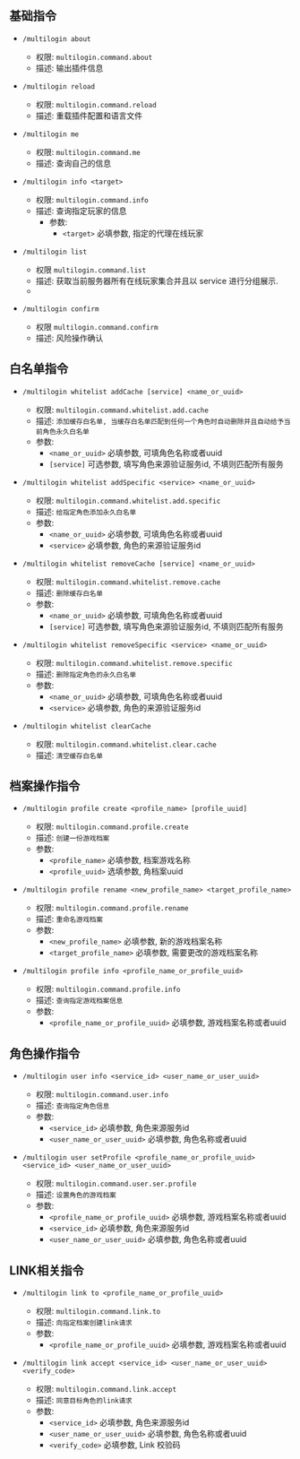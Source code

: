 ## 基础指令

* `/multilogin about`
    * 权限: `multilogin.command.about`
    * 描述:  输出插件信息

* `/multilogin reload`
    * 权限: `multilogin.command.reload`
    * 描述:  重载插件配置和语言文件

* `/multilogin me`
    * 权限: `multilogin.command.me`
    * 描述:  查询自己的信息

* `/multilogin info <target>`
    * 权限: `multilogin.command.info`
    * 描述:  查询指定玩家的信息
        * 参数:
            * `<target>` 必填参数, 指定的代理在线玩家

* `/multilogin list`
    * 权限 `multilogin.command.list`     
    * 描述: 获取当前服务器所有在线玩家集合并且以 service 进行分组展示.
  *
* `/multilogin confirm`
    * 权限 `multilogin.command.confirm`
    * 描述: 风险操作确认

## 白名单指令

* `/multilogin whitelist addCache [service] <name_or_uuid>`
    * 权限: `multilogin.command.whitelist.add.cache`
    * 描述: `添加缓存白名单, 当缓存白名单匹配到任何一个角色时自动删除并且自动给予当前角色永久白名单`
    * 参数:
        * `<name_or_uuid>` 必填参数, 可填角色名称或者uuid
        * `[service]` 可选参数, 填写角色来源验证服务id, 不填则匹配所有服务

* `/multilogin whitelist addSpecific <service> <name_or_uuid>`
    * 权限: `multilogin.command.whitelist.add.specific`
    * 描述: `给指定角色添加永久白名单`
    * 参数:
        * `<name_or_uuid>` 必填参数, 可填角色名称或者uuid
        * `<service>` 必填参数, 角色的来源验证服务id

* `/multilogin whitelist removeCache [service] <name_or_uuid>`
    * 权限: `multilogin.command.whitelist.remove.cache`
    * 描述: `删除缓存白名单`
    * 参数:
        * `<name_or_uuid>` 必填参数, 可填角色名称或者uuid
        * `[service]` 可选参数, 填写角色来源验证服务id, 不填则匹配所有服务

* `/multilogin whitelist removeSpecific <service> <name_or_uuid>`
    * 权限: `multilogin.command.whitelist.remove.specific`
    * 描述: `删除指定角色的永久白名单`
    * 参数:
        * `<name_or_uuid>` 必填参数, 可填角色名称或者uuid
        * `<service>` 必填参数, 角色的来源验证服务id

* `/multilogin whitelist clearCache`
    * 权限: `multilogin.command.whitelist.clear.cache`
    * 描述: `清空缓存白名单`

## 档案操作指令

* `/multilogin profile create <profile_name> [profile_uuid]`
    * 权限: `multilogin.command.profile.create`
    * 描述: `创建一份游戏档案`
    * 参数:
        * `<profile_name>` 必填参数, 档案游戏名称
        * `<profile_uuid>` 选填参数, 角档案uuid


* `/multilogin profile rename <new_profile_name> <target_profile_name>`
    * 权限: `multilogin.command.profile.rename`
    * 描述: `重命名游戏档案`
    * 参数:
        * `<new_profile_name>` 必填参数, 新的游戏档案名称
        * `<target_profile_name>` 必填参数, 需要更改的游戏档案名称


* `/multilogin profile info <profile_name_or_profile_uuid>`
    * 权限: `multilogin.command.profile.info`
    * 描述: `查询指定游戏档案信息`
    * 参数:
        * `<profile_name_or_profile_uuid>` 必填参数, 游戏档案名称或者uuid

## 角色操作指令

* `/multilogin user info <service_id> <user_name_or_user_uuid>`
    * 权限: `multilogin.command.user.info`
    * 描述: `查询指定角色信息`
    * 参数:
        * `<service_id>` 必填参数, 角色来源服务id
        * `<user_name_or_user_uuid>` 必填参数, 角色名称或者uuid

    
* `/multilogin user setProfile <profile_name_or_profile_uuid> <service_id> <user_name_or_user_uuid>`
    * 权限: `multilogin.command.user.ser.profile`
    * 描述: `设置角色的游戏档案`
    * 参数:
        * `<profile_name_or_profile_uuid>` 必填参数, 游戏档案名称或者uuid
        * `<service_id>` 必填参数, 角色来源服务id
        * `<user_name_or_user_uuid>` 必填参数, 角色名称或者uuid

## LINK相关指令

* `/multilogin link to <profile_name_or_profile_uuid>`
    * 权限: `multilogin.command.link.to`
    * 描述: `向指定档案创建link请求`
    * 参数:
        * `<profile_name_or_profile_uuid>` 必填参数, 游戏档案名称或者uuid


* `/multilogin link accept <service_id> <user_name_or_user_uuid> <verify_code>`
    * 权限: `multilogin.command.link.accept`
    * 描述: `同意目标角色的link请求`
    * 参数:
        * `<service_id>` 必填参数, 角色来源服务id
        * `<user_name_or_user_uuid>` 必填参数, 角色名称或者uuid
        * `<verify_code>` 必填参数, Link 校验码




